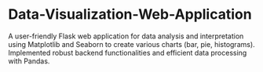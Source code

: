 # Data-Visualization-Web-Application
A user-friendly Flask web application for data analysis and interpretation using Matplotlib and Seaborn to create various charts (bar, pie, histograms). Implemented robust backend functionalities and efficient data processing with Pandas.
